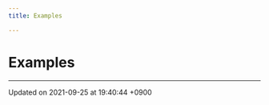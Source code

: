 ```yaml
---
title: Examples

---
```


# Examples







-------------------------------

Updated on 2021-09-25 at 19:40:44 +0900
